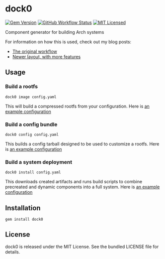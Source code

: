 dock0
=========

[![Gem Version](https://img.shields.io/gem/v/dock0.svg)](https://rubygems.org/gems/dock0)
[![GitHub Workflow Status](https://img.shields.io/github/workflow/status/dock0/dock0/Build)](https://github.com/dock0/dock0/actions)
[![MIT Licensed](https://img.shields.io/badge/license-MIT-green.svg)](https://tldrlegal.com/license/mit-license)

Component generator for building Arch systems

For information on how this is used, check out my blog posts:

* [The original workflow](http://blog.akerl.org/2014/01/30/dock0-minimal-docker-host/)
* [Newer layout, with more features](http://blog.akerl.org/2014/12/17/dock0-round-2/)

## Usage

### Build a rootfs

```
dock0 image config.yaml
```

This will build a compressed rootfs from your configuration. Here is [an example configuration](https://github.com/dock0/rootfs)

### Build a config bundle

```
dock0 config config.yaml
```

This builds a config tarball designed to be used to customize a rootfs. Here is [an example configuration](https://github.com/dock0/deploy_tool)

### Build a system deployment

```
dock0 install config.yaml
```

This downloads created artifacts and runs build scripts to combine precreated and dynamic components into a full system. Here is [an example configuration](https://github.com/dock0/vm_spec)

## Installation

    gem install dock0

## License

dock0 is released under the MIT License. See the bundled LICENSE file for details.

